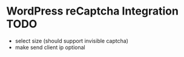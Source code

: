WordPress reCaptcha Integration TODO
====================================

- select size (should support invisible captcha)
- make send client ip optional
